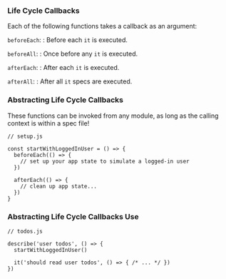 ### Life Cycle Callbacks

Each of the following functions takes a callback as an argument:

`beforeEach`:
  : Before each `it` is executed.

`beforeAll`:
  : Once before any `it` is executed.

`afterEach`:
  : After each `it` is executed.

`afterAll`:
  : After all `it` specs are executed.

### Abstracting Life Cycle Callbacks

These functions can be invoked from any module, as long as the calling context is within a spec file!

~~~ {.javascript}
// setup.js

const startWithLoggedInUser = () => {
  beforeEach(() => {
    // set up your app state to simulate a logged-in user
  })

  afterEach(() => {
    // clean up app state...
  })
}
~~~

### Abstracting Life Cycle Callbacks Use

~~~ {.javascript}
// todos.js

describe('user todos', () => {
  startWithLoggedInUser()

  it('should read user todos', () => { /* ... */ })
})
~~~
